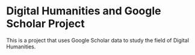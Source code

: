 # Digital Humanities and Google Scholar Project
This is a project that uses Google Scholar data to study the field of Digital Humanities. 
